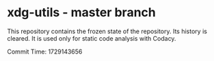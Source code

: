 # xdg-utils - master branch

This repository contains the frozen state of the repository.
Its history is cleared. It is used only for static code
analysis with Codacy.

Commit Time: 1729143656